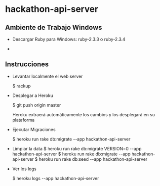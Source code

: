 # hackathon-api-server

Ambiente de Trabajo Windows
---------------------------

- Descargar Ruby para Windows: ruby-2.3.3 o ruby-2.3.4

-

Instrucciones
-----------------
- Levantar localmente el web server

	$ rackup

- Desplegar a Heroku

	$ git push origin master

	Heroku extraerá automáticamente los cambios y los desplegará en su plataforma

- Ejecutar Migraciones

	$ heroku run rake db:migrate --app hackathon-api-server

- Limpiar la data
	$ heroku run rake db:migrate VERSION=0 --app hackathon-api-server
	$ heroku run rake db:migrate --app hackathon-api-server
	$ heroku run rake db:seed --app hackathon-api-server

- Ver los logs

	$ heroku logs --app hackathon-api-server